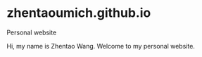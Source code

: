 # zhentaoumich.github.io
Personal website

Hi, my name is Zhentao Wang. Welcome to my personal website.

![]()